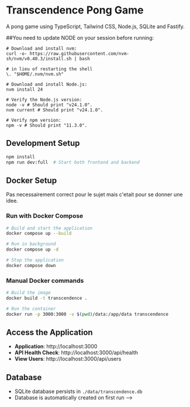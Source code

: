 <!--
The current project setup is just a basic setup to run the frontend independently using vite as a bundler (no framework). https://vite.dev/guide/#overview




Then run
```
npm install

and

npm run dev:full // Start the backend and frontend at the same time


npm run build // Compile dev build

or

npm run dev // Run dev frontend

or

npm run server:dev //Run Fastify backend server
```

site will be accessible on localhost:5173

(Vite is used for fast dev environment, and bundling (combining multiple file into fewer, optimizing the development) we can not use it for the backend though as per discord #staff-pedagogy).

For the database:

```
For VSCode quickview:

Install "SQLite Viewer" extension
Right-click on transcendence.db → "Open with SQLite Viewer"

or

Go to:
http://localhost:3000/api/users
```
-->

# Transcendence Pong Game

A pong game using TypeScript, Tailwind CSS, Node.js, SQLite and Fastify.

##You need to update NODE on your session before running:

```
# Download and install nvm:
curl -o- https://raw.githubusercontent.com/nvm-sh/nvm/v0.40.3/install.sh | bash

# in lieu of restarting the shell
\. "$HOME/.nvm/nvm.sh"

# Download and install Node.js:
nvm install 24

# Verify the Node.js version:
node -v # Should print "v24.1.0".
nvm current # Should print "v24.1.0".

# Verify npm version:
npm -v # Should print "11.3.0".
```

## Development Setup

```bash
npm install
npm run dev:full  # Start both frontend and backend
```


## Docker Setup

Pas necessairement correct pour le sujet mais c'etait pour se donner une idee.

### Run with Docker Compose
```bash
# Build and start the application
docker compose up --build

# Run in background
docker compose up -d

# Stop the application
docker compose down
```

### Manual Docker commands
```bash
# Build the image
docker build -t transcendence .

# Run the container
docker run -p 3000:3000 -v $(pwd)/data:/app/data transcendence
```

## Access the Application

- **Application**: http://localhost:3000
- **API Health Check**: http://localhost:3000/api/health
- **View Users**: http://localhost:3000/api/users

## Database

- SQLite database persists in `./data/transcendence.db`
- Database is automatically created on first run -->
